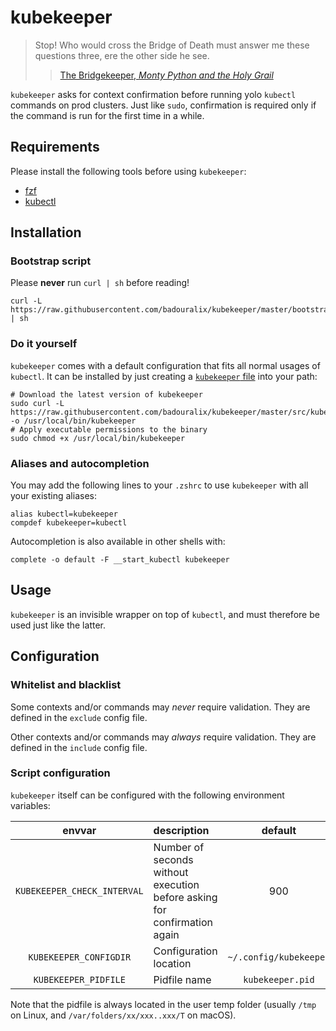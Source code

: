 # kubekeeper

> Stop! Who would cross the Bridge of Death must answer me these questions three, ere the other side he see.
>
>> [The Bridgekeeper, _Monty Python and the Holy Grail_](https://www.youtube.com/watch?v=pWS8Mg-JWSg)

`kubekeeper` asks for context confirmation before running yolo `kubectl` commands on prod clusters. Just like `sudo`,
confirmation is required only if the command is run for the first time in a while.

## Requirements

Please install the following tools before using `kubekeeper`:

- [fzf](https://github.com/junegunn/fzf)
- [kubectl](https://kubernetes.io/docs/tasks/tools/install-kubectl/)

## Installation

### Bootstrap script

Please **never** run `curl | sh` before reading!

```shell
curl -L https://raw.githubusercontent.com/badouralix/kubekeeper/master/bootstrap.sh | sh
```

### Do it yourself

`kubekeeper` comes with a default configuration that fits all normal usages of `kubectl`. It can be installed by just
creating a [`kubekeeper` file](https://github.com/badouralix/kubekeeper/blob/master/src/kubekeeper) into your path:

```shell
# Download the latest version of kubekeeper
sudo curl -L https://raw.githubusercontent.com/badouralix/kubekeeper/master/src/kubekeeper -o /usr/local/bin/kubekeeper
# Apply executable permissions to the binary
sudo chmod +x /usr/local/bin/kubekeeper
```

### Aliases and autocompletion

You may add the following lines to your `.zshrc` to use `kubekeeper` with all your existing aliases:

```shell
alias kubectl=kubekeeper
compdef kubekeeper=kubectl
```

Autocompletion is also available in other shells with:

```shell
complete -o default -F __start_kubectl kubekeeper
```

## Usage

`kubekeeper` is an invisible wrapper on top of `kubectl`, and must therefore be used just like the latter.

## Configuration

### Whitelist and blacklist

Some contexts and/or commands may _never_ require validation. They are defined in the `exclude` config file.

Other contexts and/or commands may _always_ require validation. They are defined in the `include` config file.

### Script configuration

`kubekeeper` itself can be configured with the following environment variables:

| envvar | description | default |
|:------:|:----------- |:-------:|
| `KUBEKEEPER_CHECK_INTERVAL` | Number of seconds without execution before asking for confirmation again | 900 |
| `KUBEKEEPER_CONFIGDIR` | Configuration location | `~/.config/kubekeeper` |
| `KUBEKEEPER_PIDFILE` | Pidfile name | `kubekeeper.pid` |

Note that the pidfile is always located in the user temp folder (usually `/tmp` on Linux, and
`/var/folders/xx/xxx..xxx/T` on macOS).
